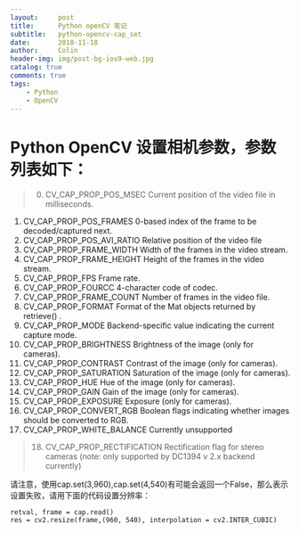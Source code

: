 ```yaml
---
layout:     post
title:      Python openCV 笔记
subtitle:   python-opencv-cap_set
date:       2018-11-18
author:     Colin
header-img: img/post-bg-ios9-web.jpg
catalog: true
comments: true
tags:
    - Python
    - OpenCV
---
```


# Python OpenCV 设置相机参数，参数列表如下：

>0. CV_CAP_PROP_POS_MSEC Current position of the video file in milliseconds.
1. CV_CAP_PROP_POS_FRAMES 0-based index of the frame to be decoded/captured next.
2. CV_CAP_PROP_POS_AVI_RATIO Relative position of the video file
3. CV_CAP_PROP_FRAME_WIDTH Width of the frames in the video stream.
4. CV_CAP_PROP_FRAME_HEIGHT Height of the frames in the video stream.
5. CV_CAP_PROP_FPS Frame rate.
6. CV_CAP_PROP_FOURCC 4-character code of codec.
7. CV_CAP_PROP_FRAME_COUNT Number of frames in the video file.
8. CV_CAP_PROP_FORMAT Format of the Mat objects returned by retrieve() .
9. CV_CAP_PROP_MODE Backend-specific value indicating the current capture mode.
10. CV_CAP_PROP_BRIGHTNESS Brightness of the image (only for cameras).
11. CV_CAP_PROP_CONTRAST Contrast of the image (only for cameras).
12. CV_CAP_PROP_SATURATION Saturation of the image (only for cameras).
13. CV_CAP_PROP_HUE Hue of the image (only for cameras).
14. CV_CAP_PROP_GAIN Gain of the image (only for cameras).
15. CV_CAP_PROP_EXPOSURE Exposure (only for cameras).
16. CV_CAP_PROP_CONVERT_RGB Boolean flags indicating whether images should be converted to RGB.
17. CV_CAP_PROP_WHITE_BALANCE Currently unsupported
>18. CV_CAP_PROP_RECTIFICATION Rectification flag for stereo cameras (note: only supported by DC1394 v 2.x backend currently)

请注意，使用cap.set(3,960),cap.set(4,540)有可能会返回一个False，那么表示设置失败，请用下面的代码设置分辨率：
    
    retval, frame = cap.read()  
    res = cv2.resize(frame,(960, 540), interpolation = cv2.INTER_CUBIC)